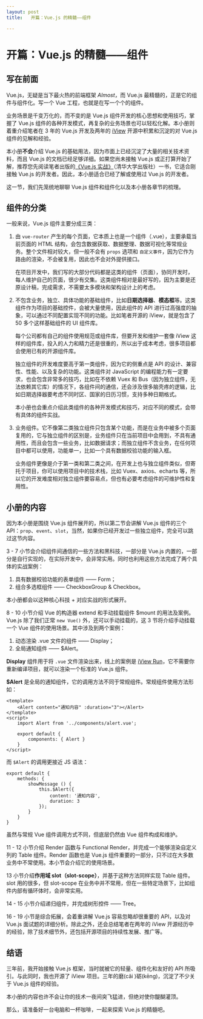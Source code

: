 ```yaml
---
layout: post
title:   开篇：Vue.js 的精髓——组件

---
```



# 开篇：Vue.js 的精髓——组件

## 写在前面

Vue.js，无疑是当下最火热的前端框架 _Almost_，而 Vue.js 最精髓的，正是它的组件与组件化。写一个 Vue 工程，也就是在写一个个的组件。

业务场景是千变万化的，而不变的是 Vue.js 组件开发的核心思想和使用技巧，掌握了 Vue.js 组件的各种开发模式，再复杂的业务场景也可以轻松化解。本小册则着重介绍笔者在 3 年的 Vue.js 开发及两年的 [iView](https://github.com/iview/iview) 开源中积累和沉淀的对 Vue.js 组件的见解和经验。

本小册**不会**介绍 Vue.js 的基础用法，因为市面上已经沉淀了大量的相关技术资料，而且 Vue.js 的文档已经足够详细。如果您尚未接触 Vue.js 或正打算开始了解，推荐您先阅读笔者出版的[《Vue.js 实战》](https://item.jd.com/12215519.html)（清华大学出版社）一书，它适合刚接触 Vue.js 的开发者。因此，本小册适合已经了解或使用过 Vue.js 的开发者。

这一节，我们先笼统地聊聊 Vue.js 组件和组件化以及本小册各章节的梳理。

## 组件的分类

一般来说，Vue.js 组件主要分成三类：

1.  由 `vue-router` 产生的每个页面，它本质上也是一个组件（.vue），主要承载当前页面的 HTML 结构，会包含数据获取、数据整理、数据可视化等常规业务。整个文件相对较大，但一般不会有 `props` 选项和 `自定义事件`，因为它作为路由的渲染，不会被复用，因此也不会对外提供接口。

    在项目开发中，我们写的大部分代码都是这类的组件（页面），协同开发时，每人维护自己的页面，很少有交集。这类组件相对是最好写的，因为主要是还原设计稿，完成需求，不需要太多模块和架构设计上的考虑。

2.  不包含业务，独立、具体功能的基础组件，比如**日期选择器**、**模态框**等。这类组件作为项目的基础控件，会被大量使用，因此组件的 API 进行过高强度的抽象，可以通过不同配置实现不同的功能。比如笔者开源的 iView，就是包含了 50 多个这样基础组件的 UI 组件库。

    每个公司都有自己的组件使用规范或组件库，但要开发和维护一套像 iView 这样的组件库，投入的人力和精力还是很重的，所以出于成本考虑，很多项目都会使用已有的开源组件库。

    独立组件的开发难度要高于第一类组件，因为它的侧重点是 API 的设计、兼容性、性能、以及复杂的功能。这类组件对 JavaScript 的编程能力有一定要求，也会包含非常多的技巧，比如在不依赖 Vuex 和 Bus（因为独立组件，无法依赖其它库）的情况下，各组件间的通信，还会涉及很多脑壳疼的逻辑，比如日期选择器要考虑不同时区、国家的日历习惯，支持多种日期格式。

    本小册也会重点介绍此类组件的各种开发模式和技巧，对应不同的模式，会带有具体的组件实战。

3.  业务组件。它不像第二类独立组件只包含某个功能，而是在业务中被多个页面复用的，它与独立组件的区别是，业务组件只在当前项目中会用到，不具有通用性，而且会包含一些业务，比如数据请求；而独立组件不含业务，在任何项目中都可以使用，功能单一，比如一个具有数据校验功能的输入框。

    业务组件更像是介于第一类和第二类之间，在开发上也与独立组件类似，但寄托于项目，你可以使用项目中的技术栈，比如 Vuex、axios、echarts 等，所以它的开发难度相对独立组件要容易点，但也有必要考虑组件的可维护性和复用性。

## 小册的内容

因为本小册是围绕 Vue.js 组件展开的，所以第二节会讲解 Vue.js 组件的三个 API：`prop`、`event`、`slot`，当然，如果你已经开发过一些独立组件，完全可以跳过这节内容。

3 \- 7 小节会介绍组件间通信的一些方法和黑科技，一部分是 Vue.js 内置的，一部分是自行实现的，在实际开发中，会非常实用。同时也利用这些方法完成了两个具体的实战案例：

1.  具有数据校验功能的表单组件 —— Form；
2.  组合多选框组件 —— CheckboxGroup \& Checkbox。

本小册都会以这种核心科技 + 对应实战的形式展开。

8 \- 10 小节介绍 Vue 的构造器 extend 和手动挂载组件 \$mount 的用法及案例。Vue.js 除了我们正常 `new Vue()` 外，还可以手动挂载的，这 3 节将介绍手动挂载一个 Vue 组件的使用场景。其中涉及到两个案例：

1.  动态渲染 .vue 文件的组件 —— Display；
2.  全局通知组件 —— \$Alert。

**Display** 组件用于将 `.vue` 文件渲染出来，线上的案例是 [iView Run](https://run.iviewui.com/)，它不需要你重新编译项目，就可以渲染一个标准的 Vue.js 组件。

**\$Alert** 是全局的通知组件，它的调用方法不同于常规组件。常规组件使用方法形如：

```
<template>
    <Alert content="通知内容" :duration="3"></Alert>
</template>
<script>
    import Alert from '../components/alert.vue';
    
    export default {
        components: { Alert }
    }
</script>

```

而 `$Alert` 的调用更接近 JS 语法：

```
export default {
    methods: {
        showMessage () {
            this.$Alert({
                content: '通知内容',
                duration: 3
            });
        }
    }
}

```

虽然与常规 Vue 组件调用方式不同，但底层仍然由 Vue 组件构成和维护。

11 \- 12 小节介绍 Render 函数与 Functional Render，并完成一个能够渲染自定义列的 Table 组件。Render 函数也是 Vue.js 组件重要的一部分，只不过在大多数业务中不常使用。本小节会介绍它的使用场景。

13 小节介绍**作用域 slot（slot-scope）**，并基于这种方法同样实现 Table 组件。slot 用的很多，但 slot-scope 在业务中并不常用，但在一些特定场景下，比如组件内部有循环体时，会非常实用。

14 \- 15 小节介绍递归组件，并完成树形控件 —— Tree。

16 \- 19 小节是综合拓展，会着重讲解 Vue.js 容易忽略却很重要的 API，以及对 Vue.js 面试题的详细分析。除此之外，还会总结笔者在两年的 iView 开源经历中的经验，除了技术细节外，还包括开源项目的持续性发展、推广等。

## 结语

三年前，我开始接触 Vue.js 框架，当时就被它的轻量、组件化和友好的 API 所吸引。与此同时，我也开源了 iView 项目。三年的磨\(cǎi \)砺\(kēng\)，沉淀了不少关于 Vue.js 组件的经验。

本小册的内容也许不会让你的技术一夜间突飞猛进，但绝对使你醍醐灌顶。

那么，请准备好一台电脑和一杯咖啡，一起来探索 Vue.js 的精髓吧。